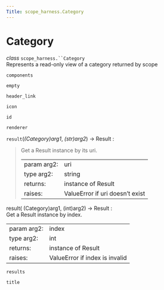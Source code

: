 ```yaml
---
Title: scope_harness.Category
---
```

        
Category
========

 *class* `scope_harness.``Category`<a href="#scope_harness.Category" class="headerlink" title="Permalink to this definition"></a>  
Represents a read-only view of a category returned by scope

 `components`<a href="#scope_harness.Category.components" class="headerlink" title="Permalink to this definition"></a>  

 `empty`<a href="#scope_harness.Category.empty" class="headerlink" title="Permalink to this definition"></a>  

 `header_link`<a href="#scope_harness.Category.header_link" class="headerlink" title="Permalink to this definition"></a>  

 `icon`<a href="#scope_harness.Category.icon" class="headerlink" title="Permalink to this definition"></a>  

 `id`<a href="#scope_harness.Category.id" class="headerlink" title="Permalink to this definition"></a>  

 `renderer`<a href="#scope_harness.Category.renderer" class="headerlink" title="Permalink to this definition"></a>  

 `result`(*(Category)arg1*, *(str)arg2*) → Result :<a href="#scope_harness.Category.result" class="headerlink" title="Permalink to this definition"></a>  
> Get a Result instance by its uri.
>
> |             |                                 |
> |-------------|---------------------------------|
> | param arg2: | uri                             |
> | type arg2:  | string                          |
> | returns:    | instance of Result              |
> | raises:     | ValueError if uri doesn’t exist |
>
result( (Category)arg1, (int)arg2) -&gt; Result :  
Get a Result instance by index.

|             |                                |
|-------------|--------------------------------|
| param arg2: | index                          |
| type arg2:  | int                            |
| returns:    | instance of Result             |
| raises:     | ValueError if index is invalid |

 `results`<a href="#scope_harness.Category.results" class="headerlink" title="Permalink to this definition"></a>  

 `title`<a href="#scope_harness.Category.title" class="headerlink" title="Permalink to this definition"></a>  

